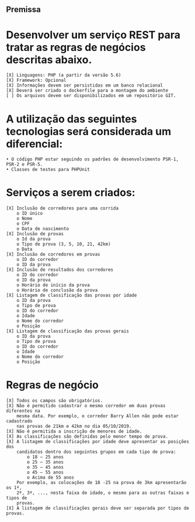 ## Premissa

# Desenvolver um serviço REST para tratar as regras de negócios descritas abaixo.
	[X] Linguagens: PHP (a partir da versão 5.6)
	[X] Framework: Opcional
	[X] Informações devem ser persistidas em um banco relacional
	[X] Deverá ser criado o dockerfile para a montagem do ambiente
	[ ] Os arquivos devem ser disponibilizados em um repositório GIT.

# A utilização das seguintes tecnologias será considerada um diferencial:
	• O código PHP estar seguindo os padrões de desenvolvimento PSR-1, PSR-2 e PSR-5.
	• Classes de testes para PHPUnit

# Serviços a serem criados:
	[X] Inclusão de corredores para uma corrida
		o ID único
		o Nome
		o CPF
		o Data de nascimento
	[X] Inclusão de provas
		o Id da prova
		o Tipo de prova (3, 5, 10, 21, 42km)
		o Data
	[X] Inclusão de corredores em provas
		o ID do corredor
		o ID da prova
	[X] Inclusão de resultados dos corredores
		o ID do corredor
		o ID da prova
		o Horário de início da prova
		o Horário de conclusão da prova
	[X] Listagem de classificação das provas por idade
		o ID da prova
		o Tipo de prova
		o ID do corredor
		o Idade
		o Nome do corredor
		o Posição
	[X] Listagem de classificação das provas gerais
		o ID da prova
		o Tipo de prova
		o ID do corredor
		o Idade
		o Nome do corredor
		o Posição

# Regras de negócio
	[X] Todos os campos são obrigatórios.
	[X] Não é permitido cadastrar o mesmo corredor em duas provas diferentes na
		mesma data. Por exemplo, o corredor Barry Allen não pode estar cadastrado
		nas provas de 21km e 42km no dia 05/10/2019.
	[X] Não é permitida a inscrição de menores de idade.
	[X] As classificações são definidas pelo menor tempo de prova.
	[X] A listagem de classificações por idade deve apresentar as posições dos
		candidatos dentro dos seguintes grupos em cada tipo de prova:
			o 18 – 25 anos
			o 25 – 35 anos
			o 35 – 45 anos
			o 45 – 55 anos
			o Acima de 55 anos
		Por exemplo, as colocações de 18 -25 na prova de 3km apresentarão os 1º,
		2º, 3º, ..., nesta faixa de idade, o mesmo para as outras faixas e tipos de
		provas.
	[X] A listagem de classificações gerais deve ser separada por tipos de provas.